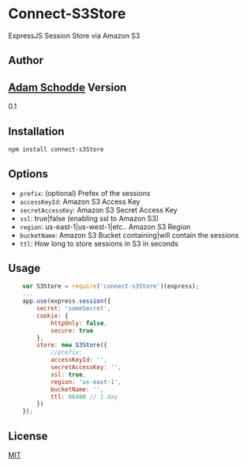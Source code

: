 Connect-S3Store
=========
ExpressJS Session Store via Amazon S3

Author
------
[Adam Schodde]
Version
-------

0.1


Installation
--------------

```sh
npm install connect-s3Store
```

Options
-------
* `prefix`: (optional) Prefex of the sessions
* `accessKeyId`: Amazon S3 Access Key
* `secretAccessKey`: Amazon S3 Secret Access Key
* `ssl`: true|false (enabling ssl to Amazon S3)
* `region`: us-east-1|us-west-1|etc.. Amazon S3 Region
* `bucketName`: Amazon S3 Bucket containing|will contain the sessions
* `ttl`: How long to store sessions in S3 in seconds

Usage
-----
```javascript
    var S3Store = require('connect-s3Store')(express);
    ...
    app.use(express.session({
		secret: 'someSecret',
		cookie: {
			httpOnly: false, 
			secure: true
		},
		store: new S3Store({
			//prefix: 
			accessKeyId: '',
			secretAccessKey: '',
			ssl: true,
			region: 'us-east-1',
			bucketName: '',
			ttl: 86400 // 1 day
		})
	});
```

License
-------

[MIT]

  [Adam Schodde]: http://bitbucket.org/brutalhonesty
  [MIT]: http://www.tldrlegal.com/license/mit-license